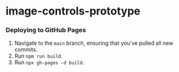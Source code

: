 # image-controls-prototype

### Deploying to GitHub Pages

1. Navigate to the `main` branch, ensuring that you've pulled all new commits.
2. Run `npm run build`.
3. Run `npx gh-pages -d build`.
